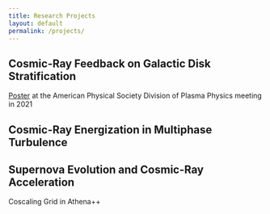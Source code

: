 ```yaml
---
title: Research Projects
layout: default
permalink: /projects/
---
```


## Cosmic-Ray Feedback on Galactic Disk Stratification

[Poster](/projects/apsdpp2021/) at the American Physical Society Division of Plasma Physics meeting in 2021


## Cosmic-Ray Energization in Multiphase Turbulence



## Supernova Evolution and Cosmic-Ray Acceleration
 Coscaling Grid in Athena++
